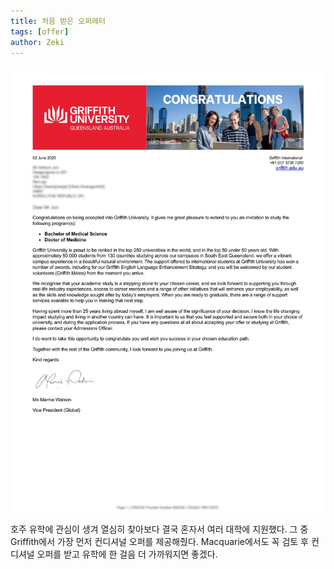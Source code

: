 ```yaml
---
title: 처음 받은 오퍼레터
tags: [offer]
author: Zeki
---
```


![](/assets/images/blog/Griffith.png)

호주 유학에 관심이 생겨 열심히 찾아보다 결국 혼자서 여러 대학에 지원했다.
그 중 Griffith에서 가장 먼저 컨디셔널 오퍼를 제공해줬다.
Macquarie에서도 꼭 검토 후 컨디셔널 오퍼를 받고 유학에 한 걸음 더 가까워지면 좋겠다.
